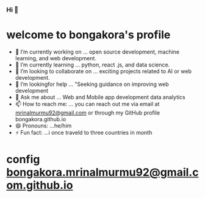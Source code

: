 ### Hi  👋
# welcome to bongakora's profile 
- 🔭 I’m currently working on ... open source development, machine learning, and web development.
- 🌱 I’m currently learning ... python, react .js, and data science.
- 👯 I’m looking to collaborate on ... exciting projects related to AI or web development.
- 🤔 I’m lookingfor help ...  "Seeking guidance on improving web development 
- 💬 Ask me about ... Web and Mobile app development data analytics 
- 📫 How to reach me: ... you can reach out me via email at mrinalmurmu92@gmail.com or through my GitHub profile bongakora.github.io
- 😄 Pronouns: ...he/him 
- ⚡ Fun fact: ...i once traveld to three countries in month 
# config bongakora.mrinalmurmu92@gmail.com.github.io
